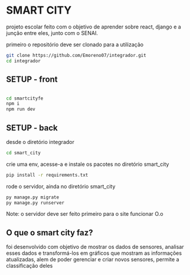 <h1>SMART CITY</h1>

projeto escolar feito com o objetivo de aprender sobre react, django e a junção entre eles, junto com o SENAI.

<p>primeiro o repositório deve ser clonado para a utilização</p>

```bash
git clone https://github.com/Emoreno07/integrador.git
cd integrador
```
<h2>SETUP - front</h2>

```bash

cd smartcityfe 
npm i 
npm run dev
```

<h2>SETUP - back</h2>
<p>desde o diretório integrador</p>

```bash
cd smart_city
```
<p>crie uma env, acesse-a e instale os pacotes no diretório smart_city</p>

```bash
pip install -r requirements.txt
```

<p>rode o servidor, ainda no diretório smart_city</p>

```bash
py manage.py migrate
py manage.py runserver
```

<p>Note: o servidor deve ser feito primeiro para o site funcionar O.o</p>

<h2>O que o smart city faz?</h2>

<p>foi desenvolvido com objetivo de mostrar os dados de sensores, analisar esses dados e transformá-los em gráficos que mostram as informações atualizadas, alem de poder gerenciar e criar novos sensores, permite a classificação deles</p>
